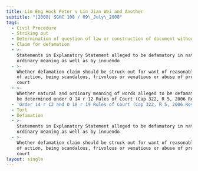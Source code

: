 ```yaml
---
title: Lim Eng Hock Peter v Lin Jian Wei and Another
subtitle: "[2008] SGHC 108 / 09\_July\_2008"
tags:
  - Civil Procedure
  - Striking out
  - Determination of question of law or construction of document without trial
  - Claim for defamation
  - >-
    Statements in Explanatory Statement alleged to be defamatory in natural and
    ordinary meaning as well as by innuendo
  - >-
    Whether defamation claim should be struck out for want of reasonable cause
    of action, being scandalous, frivolous or vexatious or abuse of process of
    court
  - >-
    Whether natural and ordinary meaning of words alleged to be defamatory may
    be determined under O 14 r 12 Rules of Court (Cap 322, R 5, 2006 Rev Ed)
  - 'Order 14 r 12 and O 18 r 19 Rules of Court (Cap 322, R 5, 2006 Rev Ed)'
  - Tort
  - Defamation
  - >-
    Statements in Explanatory Statement alleged to be defamatory in natural and
    ordinary meaning as well as by innuendo
  - >-
    Whether defamation claim should be struck out for want of reasonable cause
    of action, being scandalous, frivolous or vexatious or abuse of process of
    court
layout: single
---
```


